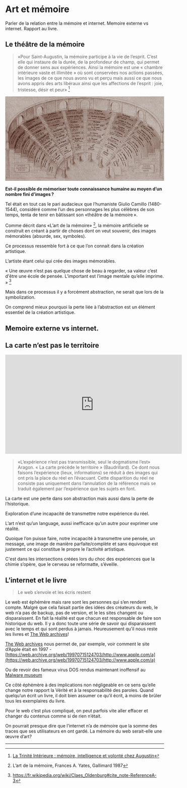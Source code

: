 # Art et mémoire

Parler de la relation entre la mémoire et internet.
Memoire externe vs internet.
Rapport au livre.

## Le théâtre de la mémoire

> «Pour Saint-Augustin, la mémoire participe à la vie de l’esprit. C’est elle qui instaure de la durée, de la profondeur de champ, qui permet de donner sens aux expériences.
> Ainsi la mémoire est une « chambre intérieure vaste et illimitée » où sont conservées nos actions passées, les images de ce que nous avons vu et perçu mais aussi ce que nous avons appris des arts libéraux ainsi que les affections de l’esprit : joie, tristesse, désir et peur» [^1]

![Théâtre de la mémoire](../assets/images/culture/theatre-memoire.jpg)

**Est-il possible de mémoriser toute connaissance humaine au moyen d’un nombre fini d’images ?**

Tel était en tout cas le pari audacieux que l’humaniste Giulio Camillo (1480-1544),
considéré comme l’un des personnages les plus célèbres de son temps, tenta de tenir en bâtissant son «théâtre de la mémoire ».

Comme décrit dans «L’art de la mémoire» [^3], la mémoire artificielle se construit en créant à partir de choses dont on veut souvenir, des images mémorables (absurde, sex, symboles).

Ce processus ressemble fort à ce que l’on connait dans la création artistique.

L’artiste étant celui qui crée des images mémorables.

« Une œuvre n’est pas quelque chose de beau à regarder, sa valeur c’est d'être une école de pensée. L’important est l’image mentale qu’elle imprime. » [^2]

Mais dans ce processus il y a forcément abstraction, ne serait que lors de la symbolization.

On comprend mieux pourquoi la perte liée à l’abstraction est un élément essentiel de la création artistique.

## Memoire externe vs internet.

## La carte n’est pas le territoire

<iframe width="560" height="315" src="https://www.youtube.com/embed/hygJoYP_6pg" frameborder="0" allow="autoplay; encrypted-media" allowfullscreen></iframe>

> «L’expérience n’est pas transmissible, seul le dogmatisme l’est» Aragon.
> « La carte précède le territoire » (Baudrillard).
> Ce dont nous faisons l’expérience (lieux, informations) se réduit à des images qui ont pris la place du réel en l’évacuant.
> Cette disparition du réel ne consiste pas uniquement dans l’annulation de la référence mais se traduit également
> par l’expérience que les sujets en font.

​La carte est une perte dans son abstraction mais aussi dans la perte de l’historique.

Exploration d’une incapacité de transmettre notre expérience du réel.

L’art n’est qu’un language, aussi inefficace qu’un autre pour exprimer une réalité.

Quoique l’on puisse faire, notre incapacité à transmettre une pensée, un message, une image de manière parfaite/complète et sans équivoque est justement ce qui constitue le propre le l’activité artistique.

C'est dans les intersections créées lors du choc des expériences que la chimie s’opère, que le cerveau se reformatte, s’éveille.

## L’internet et le livre

> Le web s’envole et les écris restent

Le web est éphémère mais rare sont les personnes qui s’en rendent compte.
Malgré que cela faisait partie des idées des créateurs du web, le web n’a pas de backup, pas de version, et le les sites changent ou disparaissent.
En fait la réalité est que chacun est responsable de faire son historique du web.
Il y a donc toute une série de savoir qui disparaissent avec le temps et qui sont perdus à jamais.
Heureusement qu’il nous reste les livres et [The Web archives](https://archive.org/web/?&ui3=1)!

[The Web archives](https://archive.org/web/?&ui3=1) nous permet de, par exemple, voir comment le site d’Apple était en 1997 - [https://web.archive.org/web/19970715124703/http://www.apple.com/a](https://web.archive.org/web/19970715124703/http://www.apple.com/a)

Ou de revoir des fameux virus DOS rendus maintenant inoffensif au [Malware museum](https://archive.org/details/malwaremuseum)

Ce côté éphémère à des implications non négligeable en ce sens qu’elle change notre rapport la Vérité et à la responsabilité des paroles.
Quand quelqu’un écrit un livre, il doit bien assumer ce qu’il écrit, à moins de brûler tous les exemplaires du livre.

Pour le web c’est plus compliqué, on peut parfois vite aller effacer et changer du contenus comme si de rien n’était.

On pourrait presque dire que l’internet n’a de mémoire que la somme des traces que ses utilisateurs en ont gardé. La mémoire du web serait-elle une œuvre d’art?

---

[^1]: [La Trinité Intérieure : mémoire, intelligence et volonté chez Augustin](https://fr.wikipedia.org/wiki/Augustin_d%27Hippone)
[^2]: https://fr.wikipedia.org/wiki/Claes_Oldenburg#cite_note-ReferenceA-3
[^3]: L’art de la mémoire, Frances A. Yates, Gallimard 1987

